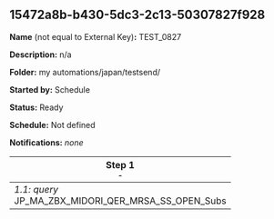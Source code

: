 ## 15472a8b-b430-5dc3-2c13-50307827f928

**Name** (not equal to External Key)**:** TEST_0827

**Description:** n/a

**Folder:** my automations/japan/testsend/

**Started by:** Schedule

**Status:** Ready

**Schedule:** Not defined

**Notifications:** _none_


| Step 1<br>_<small>-</small>_ |
| --- |
| _1.1: query_<br>JP_MA_ZBX_MIDORI_QER_MRSA_SS_OPEN_Subs |
